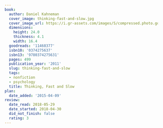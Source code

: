```yaml
---
book:
  author: Daniel Kahneman
  cover_image: thinking-fast-and-slow.jpg
  cover_image_url: https://i.gr-assets.com/images/S/compressed.photo.goodreads.com/books/1317793965l/11468377._SX98_.jpg
  dimensions:
    height: 24.0
    thickness: 4.1
    width: 16.4
  goodreads: '11468377'
  isbn10: '0374275637'
  isbn13: '9780374275631'
  pages: 499
  publication_year: '2011'
  slug: thinking-fast-and-slow
  tags:
  - nonfiction
  - psychology
  title: Thinking, Fast and Slow
plan:
  date_added: '2015-04-09'
review:
  date_read: 2018-05-29
  date_started: 2018-04-30
  did_not_finish: false
  rating: 3
---
```

